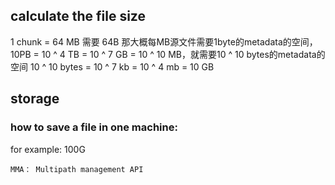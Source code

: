 ## calculate the file size
 
 1 chunk = 64 MB 需要 64B
那大概每MB源文件需要1byte的metadata的空间，10PB = 10 ^ 4 TB = 10 ^ 7 GB = 10 ^ 10 MB，就需要10 ^ 10 bytes的metadata的空间
10 ^ 10 bytes = 10 ^ 7 kb = 10 ^ 4 mb = 10 GB

 
 

## storage
### how to save a file in one machine:
for example: 100G


```commandline
MMA： Multipath management API
```